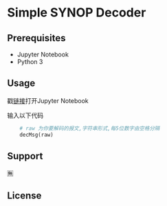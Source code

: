 # Simple SYNOP Decoder

## Prerequisites
* Jupyter Notebook
* Python 3

## Usage
戳[链接](https://nbviewer.jupyter.org/github/rabitdash/simple_synop_decoder/blob/master/SYNOP_decoder.ipynb)打开Jupyter Notebook  

输入以下代码
```python
    # raw 为你要解码的报文,字符串形式,每5位数字由空格分隔
    decMsg(raw) 
```

## Support
🈚️

## License